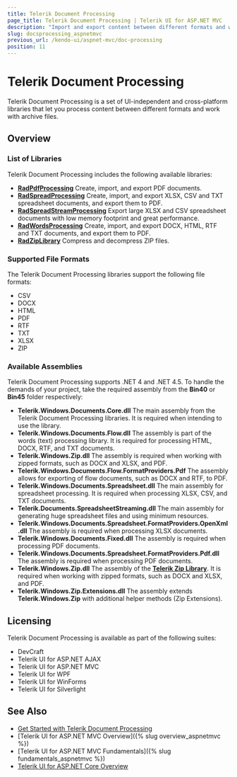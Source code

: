 ```yaml
---
title: Telerik Document Processing
page_title: Telerik Document Processing | Telerik UI for ASP.NET MVC
description: "Import and export content between different formats and work with archive files by using Telerik Document Processing."
slug: docsprocessing_aspnetmvc
previous_url: /kendo-ui/aspnet-mvc/doc-processing
position: 11
---
```


# Telerik Document Processing

Telerik Document Processing is a set of UI-independent and cross-platform libraries that let you process content between different formats and work with archive files.

## Overview

### List of Libraries

Telerik Document Processing includes the following available libraries:

* [**RadPdfProcessing**](http://docs.telerik.com/devtools/document-processing/libraries/radpdfprocessing/overview) Create, import, and export PDF documents.
* [**RadSpreadProcessing**](http://docs.telerik.com/devtools/document-processing/libraries/radspreadprocessing/overview) Create, import, and export XLSX, CSV and TXT spreadsheet documents, and export them to PDF.
* [**RadSpreadStreamProcessing**](http://docs.telerik.com/devtools/document-processing/libraries/radspreadstreamprocessing/overview) Export large XLSX and CSV spreadsheet documents with low memory footprint and great performance.
* [**RadWordsProcessing**](http://docs.telerik.com/devtools/document-processing/libraries/radwordsprocessing/overview) Create, import, and export DOCX, HTML, RTF and TXT documents, and export them to PDF.
* [**RadZipLibrary**](http://docs.telerik.com/devtools/document-processing/libraries/radziplibrary/overview) Compress and decompress ZIP files.

### Supported File Formats

The Telerik Document Processing libraries support the following file formats:

* CSV
* DOCX
* HTML
* PDF
* RTF
* TXT
* XLSX
* ZIP

### Available Assemblies

Telerik Document Processing supports .NET 4 and .NET 4.5. To handle the demands of your project, take the required assembly from the **Bin40** or **Bin45** folder respectively:

* **Telerik.Windows.Documents.Core.dll** The main assembly from the Telerik Document Processing libraries. It is required when intending to use the library.
* **Telerik.Windows.Documents.Flow.dll** The assembly is part of the words (text) processing library. It is required for processing HTML, DOCX, RTF, and TXT documents.
* **Telerik.Windows.Zip.dll** The assembly is required when working with zipped formats, such as DOCX and XLSX, and PDF.
* **Telerik.Windows.Documents.Flow.FormatProviders.Pdf** The assembly allows for exporting of flow documents, such as DOCX and RTF, to PDF.
* **Telerik.Windows.Documents.Spreadsheet.dll** The main assembly for spreadsheet processing. It is required when processing XLSX, CSV, and TXT documents.
* **Telerik.Documents.SpreadsheetStreaming.dll** The main assembly for generating huge spreadsheet files and using minimum resources.
* **Telerik.Windows.Documents.Spreadsheet.FormatProviders.OpenXml.dll** The assembly is required when processing XLSX documents.
* **Telerik.Windows.Documents.Fixed.dll** The assembly is required when processing PDF documents.
* **Telerik.Windows.Documents.Spreadsheet.FormatProviders.Pdf.dll** The assembly is required when processing PDF documents.
* **Telerik.Windows.Zip.dll** The assembly of the [**Telerik Zip Library**](http://demos.telerik.com/aspnet-ajax/ziplibrary/examples/overview/defaultcs.aspx). It is required when working with zipped formats, such as DOCX and XLSX, and PDF.
* **Telerik.Windows.Zip.Extensions.dll** The assembly extends **Telerik.Windows.Zip** with additional helper methods (Zip Extensions).

## Licensing

Telerik Document Processing is available as part of the following suites:

* DevCraft
* Telerik UI for ASP.NET AJAX
* Telerik UI for ASP.NET MVC
* Telerik UI for WPF
* Telerik UI for WinForms
* Telerik UI for Silverlight

## See Also

* [Get Started with Telerik Document Processing](http://docs.telerik.com/devtools/document-processing/installation-and-deployment/installing-on-your-computer)
* [Telerik UI for ASP.NET MVC Overview]({% slug overview_aspnetmvc %})
* [Telerik UI for ASP.NET MVC Fundamentals]({% slug fundamentals_aspnetmvc %})
* [Telerik UI for ASP.NET Core Overview](http://docs.telerik.com/aspnet-core/introduction)
